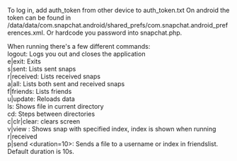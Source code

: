 To log in, add auth_token from other device to auth_token.txt
On android the token can be found in /data/data/com.snapchat.android/shared_prefs/com.snapchat.android_preferences.xml. Or hardcode you password into snapchat.php.

When running there's a few different commands:<br />
logout: Logs you out and closes the application<br />
e|exit: Exits<br />
s|sent: Lists sent snaps<br />
r|received: Lists received snaps<br />
a|all: Lists both sent and received snaps<br />
f|friends: Lists friends<br />
u|update: Reloads data<br />
ls: Shows file in current directory<br />
cd: Steps between directories<br />
c|clr|clear: clears screen<br />
v|view <index>: Shows snap with specified index, index is shown when running r|received<br />
p|send <file> <to> <duration=10>: Sends a file to a username or index in friendslist. Default duration is 10s.<br />
